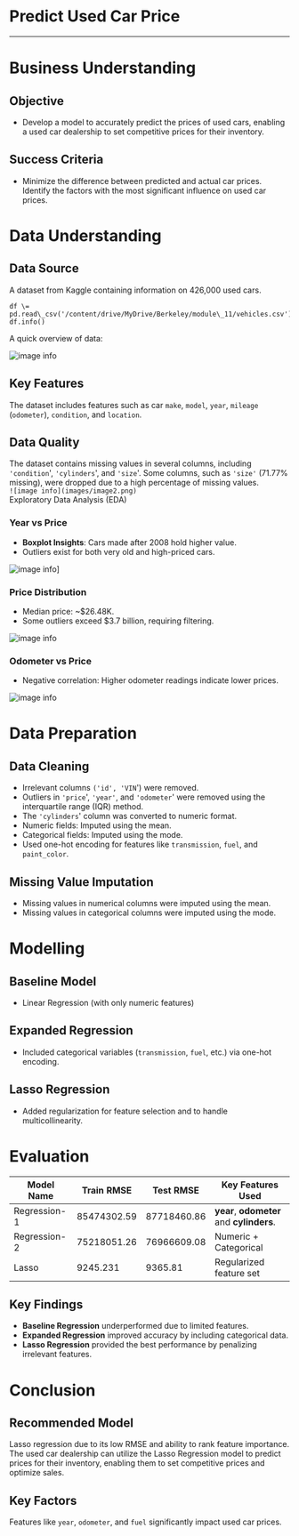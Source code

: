 # Predict Used Car Price 

---

# Business Understanding 

## Objective

* Develop a model to accurately predict the prices of used cars, enabling a used car dealership to set competitive prices for their inventory.  

## Success Criteria

*  Minimize the difference between predicted and actual car prices. Identify the factors with the most significant influence on used car prices.  

# Data Understanding 

## Data Source

A dataset from Kaggle containing information on 426,000 used cars.
```
df \= pd.read\_csv('/content/drive/MyDrive/Berkeley/module\_11/vehicles.csv')  
df.info()
```

A quick overview of data:

![image info](images/image1.png)

## Key Features

The dataset includes features such as car `make`, `model`, `year`, `mileage` (`odometer`), `condition`, and `location`.

## Data Quality

The dataset contains missing values in several columns, including `'condition`', `'cylinders`', and `'size`'. Some columns, such as `'size'` (71.77% missing), were dropped due to a high percentage of missing values.  
`![image info](images/image2.png)`  
Exploratory Data Analysis (EDA)

### Year vs Price

* **Boxplot Insights**: Cars made after 2008 hold higher value.  
* Outliers exist for both very old and high-priced cars.

![image info](images/image3.png)]

#### 

### Price Distribution

* Median price: \~$26.48K.  
* Some outliers exceed $3.7 billion, requiring filtering.

![image info](images/image4.png)

### Odometer vs Price

* Negative correlation: Higher odometer readings indicate lower prices.

![image info](images/image5.png)

# Data Preparation

## Data Cleaning

* Irrelevant columns `('id', 'VIN`') were removed.    
* Outliers in `'price`', `'year'`, and `'odometer`' were removed using the interquartile range (IQR) method.    
* The `'cylinders`' column was converted to numeric format.  
* Numeric fields: Imputed using the mean.  
* Categorical fields: Imputed using the mode.  
* Used one-hot encoding for features like `transmission`, `fuel`, and `paint_color`.

## Missing Value Imputation

* Missing values in numerical columns were imputed using the mean.  
* Missing values in categorical columns were imputed using the mode.

# Modelling 

## Baseline Model

* Linear Regression (with only numeric features)

## Expanded Regression

* Included categorical variables (`transmission`, `fuel`, etc.) via one-hot encoding.

## Lasso Regression

* Added regularization for feature selection and to handle multicollinearity.

# Evaluation

| Model Name | Train RMSE | Test RMSE | Key Features Used |
| ----- | ----- | ----- | ----- |
| Regression-1 | 85474302.59 | 87718460.86  | **year**, **odometer** and **cylinders**. |
| Regression-2 | 75218051.26 | 76966609.08 | Numeric \+ Categorical |
| Lasso | 9245.231 | 9365.81 | Regularized feature set |

## Key Findings

* **Baseline Regression** underperformed due to limited features.  
* **Expanded Regression** improved accuracy by including categorical data.  
* **Lasso Regression** provided the best performance by penalizing irrelevant features.

# 

# Conclusion

## Recommended Model

Lasso regression due to its low RMSE and ability to rank feature importance. The used car dealership can utilize the Lasso Regression model to predict prices for their inventory, enabling them to set competitive prices and optimize sales.

## Key Factors

Features like `year`, `odometer`, and `fuel` significantly impact used car prices.
